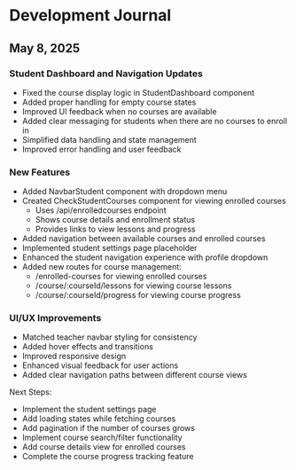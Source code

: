 # Development Journal

## May 8, 2025
### Student Dashboard and Navigation Updates
- Fixed the course display logic in StudentDashboard component
- Added proper handling for empty course states
- Improved UI feedback when no courses are available
- Added clear messaging for students when there are no courses to enroll in
- Simplified data handling and state management
- Improved error handling and user feedback

### New Features
- Added NavbarStudent component with dropdown menu
- Created CheckStudentCourses component for viewing enrolled courses
  - Uses /api/enrolledcourses endpoint
  - Shows course details and enrollment status
  - Provides links to view lessons and progress
- Added navigation between available courses and enrolled courses
- Implemented student settings page placeholder
- Enhanced the student navigation experience with profile dropdown
- Added new routes for course management:
  - /enrolled-courses for viewing enrolled courses
  - /course/:courseId/lessons for viewing course lessons
  - /course/:courseId/progress for viewing course progress

### UI/UX Improvements
- Matched teacher navbar styling for consistency
- Added hover effects and transitions
- Improved responsive design
- Enhanced visual feedback for user actions
- Added clear navigation paths between different course views

Next Steps:
- Implement the student settings page
- Add loading states while fetching courses
- Add pagination if the number of courses grows
- Implement course search/filter functionality
- Add course details view for enrolled courses
- Complete the course progress tracking feature
